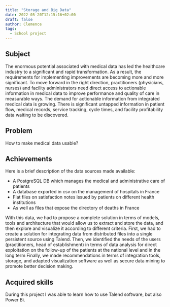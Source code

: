 ```yaml
---
title: "Storage and Big Data"
date: 2022-05-20T12:15:16+02:00
draft: false
author: Clemence
tags:
  - School project
---
```


## Subject

The enormous potential associated with medical data has led the healthcare industry to a significant and rapid transformation. As a result, the requirements for implementing improvements are becoming more and more significant. To move forward in the right direction, practitioners (physicians, nurses) and facility administrators need direct access to actionable information in medical data to improve performance and quality of care in measurable ways. The demand for actionable information from integrated medical data is growing. There is significant untapped information in patient flow, medical records, service tracking, cycle times, and facility profitability data waiting to be discovered.

## Problem

How to make medical data usable?

## Achievements

Here is a brief description of the data sources made available:
- A PostgreSQL DB which manages the medical and administrative care of patients
- A database exported in csv on the management of hospitals in France
- Flat files on satisfaction notes issued by patients on different health institutions
- As well as files that expose the directory of deaths in France

With this data, we had to propose a complete solution in terms of models, tools and architecture that would allow us to extract and store the data, and then explore and visualize it according to different criteria.
First, we had to create a solution for integrating data from distributed files into a single persistent source using Talend.
Then, we identified the needs of the users (practitioners, head of establishment) in terms of data analysis for direct exploitation on the follow-up of the patients at the national level and in the long term
Finally, we made recommendations in terms of integration tools, storage, and adapted visualization software as well as secure data mining to promote better decision making.

## Acquired skills

During this project I was able to learn how to use Talend software, but also Power Bi.